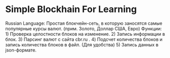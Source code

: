 # Simple Blockhain For Learning
Russian Language:
	Простая блокчейн-сеть, в которую заносятся самые популярные курсы валют. (прим. Золото, Доллар США, Евро)
	Функции:
		1) Проверка целостности блоков на изменение.
		2) Запись информации в блок.
		3) Парсинг валют с сайта cbr.ru .
		4) Подсчет количества блоков и запись количества блоков в файл. (Для удобства)
		5) Запись данных в json-формате.
